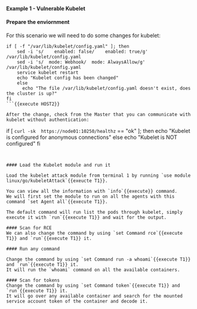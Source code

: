#### Example 1 - Vulnerable Kubelet


#### Prepare the enviornment


For this scenario we will need to do some changes for kubelet:  
```
if [ -f "/var/lib/kubelet/config.yaml" ]; then
	sed -i 's/    enabled: false/    enabled: true/g' /var/lib/kubelet/config.yaml
    sed -i 's/  mode: Webhook/  mode: AlwaysAllow/g' /var/lib/kubelet/config.yaml
    service kubelet restart
	echo "Kubelet config has been changed"
	else
	  echo "The file /var/lib/kubelet/config.yaml doesn't exist, does the cluster is up?"
fi
```{{execute HOST2}}   

After the change, check from the Master that you can communicate with kubelet without authentication:  
```
if [ `curl -sk  https://node01:10250/healthz` == "ok" ]; then
   echo "Kubelet is configured for anonymous connections"
   else
   echo "Kubelet is NOT configured"
fi
```{{execute T3}}  


#### Load the Kubelet module and run it

Load the kubelet attack module from terminal 1 by running `use module linux/go/kubeletAttack`{{exeucte T1}}.  

You can view all the information with `info`{{execute}} command.  
We will first set the module to run on all the agents with this command `set Agent all`{{execute T1}}.   

The default command will run list the pods through kubelet, simply execute it with `run`{{execute T1}} and wait for the output.  

#### Scan for RCE    
We can also change the command by using `set Command rce`{{execute T1}} and `run`{{execute T1}} it.  

#### Run any command 
 
Change the command by using `set Command run -a whoami`{{execute T1}} and `run`{{execute T1}} it.   
It will run the `whoami` command on all the available containers.  

#### Scan for tokens
Change the command by using `set Command token`{{execute T1}} and `run`{{execute T1}} it.   
It will go over any available container and search for the mounted service account token of the container and decode it.    



